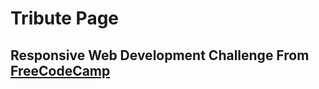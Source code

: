 # Tribute Page
## Responsive Web Development Challenge From [FreeCodeCamp]('https://www.freecodecamp.org/learn/responsive-web-design/responsive-web-design-projects/build-a-tribute-page')

